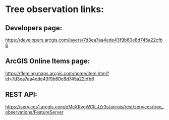 # Tree observation links:

## Developers page:
https://developers.arcgis.com/layers/7d3ea7aa4ede43f9b60e8d745a22cfb6

## ArcGIS Online Items page:
https://fleming.maps.arcgis.com/home/item.html?id=7d3ea7aa4ede43f9b60e8d745a22cfb6

## REST API:
https://services1.arcgis.com/pMeXRvgWClLJZr3s/arcgis/rest/services/tree_observations/FeatureServer
